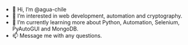 - 👋 Hi, I’m @agua-chile
- 👀 I’m interested in web development, automation and cryptography.
- 🌱 I’m currently learning more about Python, Automation, Selenium, PyAutoGUI and MongoDB.
- 📫 Message me with any questions.

<!---
agua-chile/agua-chile is a ✨ special ✨ repository because its `README.md` (this file) appears on your GitHub profile.
You can click the Preview link to take a look at your changes.
--->
